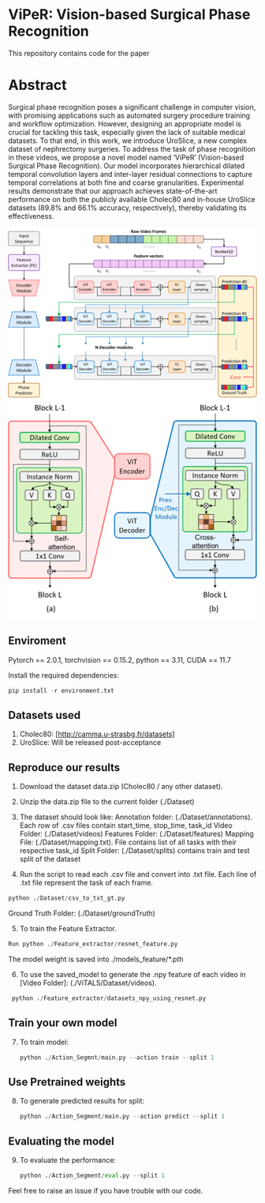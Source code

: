 # ViPeR: Vision-based Surgical Phase Recognition
This repository contains code for the paper

# Abstract 
Surgical phase recognition poses a significant challenge in computer vision, with promising applications such as automated surgery procedure training and workflow optimization. However, designing an appropriate model is crucial for tackling this task, especially given the lack of suitable medical datasets. To that end, in this work, we introduce UroSlice, a new complex dataset of nephrectomy surgeries. To address the task of phase recognition in these videos, we propose a novel model named ‘ViPeR’ (Vision-based Surgical Phase Recognition). Our model incorporates hierarchical dilated temporal convolution layers and inter-layer residual connections to capture temporal correlations at both fine and coarse granularities. Experimental results demonstrate that our approach achieves state-of-the-art performance on both the publicly available Cholec80 and in-house UroSlice datasets (89.8% and 66.1% accuracy, respectively), thereby validating its effectiveness.

![alt text](https://github.com/soumyadeepchandra/ViPeR/blob/main/model_pipeline.png?raw=true)
![alt text](https://github.com/soumyadeepchandra/ViPeR/blob/main/enc_dec.png?raw=true)

## Enviroment
Pytorch == 2.0.1, 
torchvision == 0.15.2, 
python == 3.11, 
CUDA == 11.7

Install the required dependencies: 
```python
pip install -r environment.txt
```
## Datasets used
1. Cholec80: [http://camma.u-strasbg.fr/datasets]
2. UroSlice: Will be released post-acceptance

## Reproduce our results
1. Download the dataset data.zip (Cholec80 / any other dataset). 

2. Unzip the data.zip file to the current folder (./Dataset)

3. The dataset should look like:
Annotation folder: (./Dataset/annotations). Each row of .csv files contain start_time, stop_time, task_id
Video Folder: (./Dataset/videos)
Features Folder: (./Dataset/features)
Mapping File: (./Dataset/mapping.txt). File contains list of all tasks with their respective task_id
Split Folder: (./Dataset/splits) contains train and test split of the dataset

4. Run the script to read each .csv file and convert into .txt file. Each line of .txt file represent the task of each frame.
```python
python ./Dataset/csv_to_txt_gt.py
```
Ground Truth Folder: (./Dataset/groundTruth)

5. To train the Feature Extractor.
```python
Run python ./Feature_extractor/resnet_feature.py
```
The model weight is saved into ./models_feature/*.pth

6. To use the saved_model to generate the .npy feature of each video in [Video Folder]: (./ViTALS/Dataset/videos).
```python
 python ./Feature_extractor/datasets_npy_using_resnet.py
```

## Train your own model
7. To train model:
   ```python
   python ./Action_Segmnt/main.py --action train --split 1
   ```

## Use Pretrained weights
8. To generate predicted results for split:
   ```python
   python ./Action_Segment/main.py --action predict --split 1
   ```

## Evaluating the model
9. To evaluate the performance:
   ``` python
   python ./Action_Segment/eval.py --split 1
   ```


Feel free to raise an issue if you have trouble with our code.
